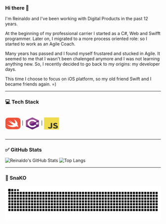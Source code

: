 ### Hi there 👋

I'm Reinaldo and I've been working with Digital Products in the past 12 years. 

At the beginning of my professional carrier I started as a C#, Web and Swifft programmer. Later on, I migrated to a more process oriented role: so I started to work as an Agile Coach. 

Many years has passed and I found myself frustared and stucked in Agile. It seemed to me that I wasn't been chalenged anymore and I was not learning anything new. So, I recently decided to go back to my origins: my developer days.

This time I choose to focus on iOS platform, so my old friend Swift and I became friends again. =)
<br/><hr>

### 💻 Tech Stack 

<div stile="display: inline_block"><br/>
  <img align="center" alt="Srbentu-Swift" height="40" width="50" src="https://raw.githubusercontent.com/devicons/devicon/master/icons/swift/swift-original.svg"> | 
  <img align="center" alt="Srbentu-Csharp" height="40" width="50" src="https://raw.githubusercontent.com/devicons/devicon/master/icons/csharp/csharp-original.svg"> | 
  <img align="center" alt="Srbentu-Js" height="40" width="50" src="https://raw.githubusercontent.com/devicons/devicon/master/icons/javascript/javascript-original.svg">
</div>
<br/><hr>

### ✅ GitHub Stats 
  ![Reinaldo's GitHub Stats](https://github-readme-stats.vercel.app/api?username=reicamargo&show_icons=true&theme=dracula)
  ![Top Langs](https://github-readme-stats.vercel.app/api/top-langs/?username=reicamargo&layout=donut&show_icons=true&theme=dracula)
<br/><hr>

### 🐍 SnaKO
 <picture>
  <source media="(prefers-color-scheme: dark)" srcset="https://raw.githubusercontent.com/reicamargo/reicamargo/output/github-contribution-grid-snake-dark.svg">
  <source media="(prefers-color-scheme: light)" srcset="https://raw.githubusercontent.com/reicamargo/reicamargo/output/github-contribution-grid-snake.svg">
  <img alt="github contribution grid snake animation" src="https://raw.githubusercontent.com/reicamargo/reicamargo/output/github-contribution-grid-snake.svg">
</picture>
